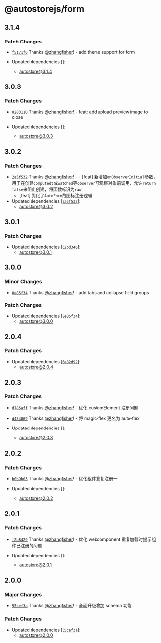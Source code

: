 # @autostorejs/form

## 3.1.4

### Patch Changes

-   [`f5171f6`](https://github.com/zhangfisher/autostore/commit/f5171f60ffc7872c75b1bf79c0a0d7b354cf381c) Thanks [@zhangfisher](https://github.com/zhangfisher)! - add theme support for form

-   Updated dependencies []:
    -   autostore@3.1.4

## 3.0.3

### Patch Changes

-   [`0283110`](https://github.com/zhangfisher/autostore/commit/0283110525143d76197f409955089c73fcb0b763) Thanks [@zhangfisher](https://github.com/zhangfisher)! - feat: add upload preview image to close

-   Updated dependencies []:
    -   autostore@3.0.3

## 3.0.2

### Patch Changes

-   [`2a5f532`](https://github.com/zhangfisher/autostore/commit/2a5f532396c2bae75f70a535f0e9d72a54d01fe4) Thanks [@zhangfisher](https://github.com/zhangfisher)! - - [feat] 新增加`onObserverInitial`参数，用于在创建`computedt`或`watched`等`observer`可观察对象前调用，允许`return false`来阻止创建，将函数标识为`raw`
    -   [feat] 优化了`AutoForm`的图标注册逻辑
-   Updated dependencies [[`2a5f532`](https://github.com/zhangfisher/autostore/commit/2a5f532396c2bae75f70a535f0e9d72a54d01fe4)]:
    -   autostore@3.0.2

## 3.0.1

### Patch Changes

-   Updated dependencies [[`62bd346`](https://github.com/zhangfisher/autostore/commit/62bd346ebcd105ef49b8d95e63427d1104b3b75b)]:
    -   autostore@3.0.1

## 3.0.0

### Minor Changes

-   [`8e85f34`](https://github.com/zhangfisher/autostore/commit/8e85f34bd78ebaf72a50cefc3827858b8c1b2814) Thanks [@zhangfisher](https://github.com/zhangfisher)! - add tabs and collapse field groups

### Patch Changes

-   Updated dependencies [[`8e85f34`](https://github.com/zhangfisher/autostore/commit/8e85f34bd78ebaf72a50cefc3827858b8c1b2814)]:
    -   autostore@3.0.0

## 2.0.4

### Patch Changes

-   Updated dependencies [[`6a82d92`](https://github.com/zhangfisher/autostore/commit/6a82d92cc331f71a3903700569c6da7cec08af9d)]:
    -   autostore@2.0.4

## 2.0.3

### Patch Changes

-   [`d785aff`](https://github.com/zhangfisher/autostore/commit/d785aff7e86faaadcf69cc3b34489e46c321b6cb) Thanks [@zhangfisher](https://github.com/zhangfisher)! - 优化 customElement 注册问题

-   [`d454069`](https://github.com/zhangfisher/autostore/commit/d454069fbaeaae0eac34393543dfb79453bf23e9) Thanks [@zhangfisher](https://github.com/zhangfisher)! - 将 magic-flex 更名为 auto-flex

-   Updated dependencies []:
    -   autostore@2.0.3

## 2.0.2

### Patch Changes

-   [`b0b9b03`](https://github.com/zhangfisher/autostore/commit/b0b9b035ac3a96679bdc4ef83db0642e72f10bd3) Thanks [@zhangfisher](https://github.com/zhangfisher)! - 优化组件重复注册一

-   Updated dependencies []:
    -   autostore@2.0.2

## 2.0.1

### Patch Changes

-   [`f2b8429`](https://github.com/zhangfisher/autostore/commit/f2b8429c58ce6b91d3ea11009ce7db89da86528f) Thanks [@zhangfisher](https://github.com/zhangfisher)! - 优化 webcomponent 重复加载时提示组件已注册的问题

-   Updated dependencies []:
    -   autostore@2.0.1

## 2.0.0

### Major Changes

-   [`55cef3a`](https://github.com/zhangfisher/autostore/commit/55cef3afb4869c41041f1c975174e05e7bc5c384) Thanks [@zhangfisher](https://github.com/zhangfisher)! - 全面升级增加 schema 功能

### Patch Changes

-   Updated dependencies [[`55cef3a`](https://github.com/zhangfisher/autostore/commit/55cef3afb4869c41041f1c975174e05e7bc5c384)]:
    -   autostore@2.0.0
